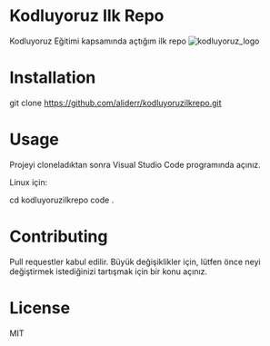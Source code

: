 # Kodluyoruz Ilk Repo
Kodluyoruz Eğitimi kapsamında açtığım ilk repo
![kodluyoruz_logo](https://user-images.githubusercontent.com/124364508/221294533-8778f581-d77a-4996-b39f-3a94256fdf04.jpg)

# Installation
git clone https://github.com/aliderr/kodluyoruzilkrepo.git
# Usage
Projeyi cloneladıktan sonra Visual Studio Code programında açınız.

Linux için:

cd kodluyoruzilkrepo
code .
# Contributing
Pull requestler kabul edilir. Büyük değişiklikler için, lütfen önce neyi değiştirmek istediğinizi tartışmak için bir konu açınız.

# License
MIT
